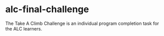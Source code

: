 # alc-final-challenge
The Take A Climb Challenge is an individual program completion task for the ALC learners.
